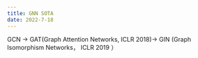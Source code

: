 ```yaml
---
title: GNN SOTA
date: 2022-7-18
---
```


GCN -> GAT(Graph Attention Networks, ICLR 2018)-> GIN (Graph Isomorphism Networks， ICLR 2019 ）
